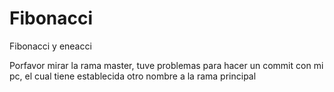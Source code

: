 # Fibonacci
Fibonacci y eneacci

Porfavor mirar la rama master, tuve problemas para hacer un commit con mi pc, el cual tiene establecida otro nombre a la rama principal
